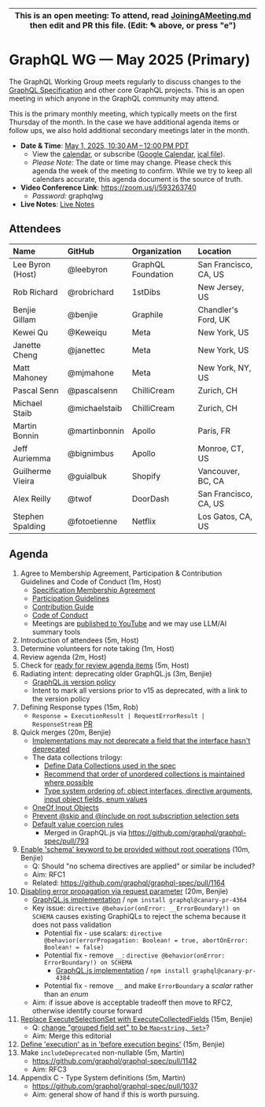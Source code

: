 <!--

# How to join (copied directly from /JoiningAMeeting.md)

Hello! You're welcome to join our working group meeting and add to the agenda by
following these three steps:

1.  Add your name to the list of attendees (in alphabetical order).

    - To respect meeting size, attendees should be relevant to the agenda. That
      means we expect most who join the meeting to participate in discussion. If
      you'd rather just watch, check out our [YouTube][].

    - Please include the organization (or project) you represent, and the
      location (including [country code][]) you expect to be located in during
      the meeting.

    - If you're willing to help take notes, add "✏️" after your name (eg. Ada
      Lovelace ✏). This is hugely helpful!

2.  If relevant, add your topic to the agenda (sorted by expected time).

    - Every agenda item has four parts: 1) the topic, 2) an expected time
      constraint, 3) who's leading the discussion, and 4) a list of any relevant
      links (RFC docs, issues, PRs, presentations, etc). Follow the format of
      existing agenda items.

    - Know what you want to get out of the agenda topic - what feedback do you
      need? What questions do you need answered? Are you looking for consensus
      or just directional feedback?

    - If your topic is a new proposal it's likely an ["RFC 0"][rfc stages]. The
      barrier of entry for documenting new proposals is intentionally low,
      writing a few sentences about the problem you're trying to solve and the
      rough shape of your proposed solution is normally sufficient.

      You can create a link for this:

      - As an issue against the graphql-wg repo.
      - As a GitHub discussion in the graphql-wg repo.
      - As an RFC document into the rfcs/ folder of the graphql-wg repo.

3.  Review our guidelines and agree to our Spec Membership & CLA.

    - Review and understand our Spec Membership Agreement, Participation &
      Contribution Guidelines, and Code of Conduct. You'll find links to these
      in the first agenda item of every meeting.

    - If this is your first time, our bot will comment on your Pull Request with
      a link to our Spec Membership & CLA. Please follow along and agree before
      your PR is merged.

      Your organization may sign this for all of its members. To set this up,
      please ask operations@graphql.org.

PLEASE TAKE NOTE:

- By joining this meeting you must agree to the Specification Membership
  Agreement and Code of Conduct.

- Meetings are recorded and made available on [YouTube][], by joining you
  consent to being recorded.

[youtube]: https://www.youtube.com/channel/UCERcwLeheOXp_u61jEXxHMA
[country code]:
  https://en.wikipedia.org/wiki/List_of_ISO_3166_country_codes#Current_ISO_3166_country_codes
[rfc stages]:
  https://github.com/graphql/graphql-spec/blob/main/CONTRIBUTING.md#rfc-contribution-stages


-->

| This is an open meeting: To attend, read [JoiningAMeeting.md][] then edit and PR this file. (Edit: ✎ above, or press "e") |
| ---------------------------------------------------------------------------------------- |

# GraphQL WG — May 2025 (Primary)

The GraphQL Working Group meets regularly to discuss changes to the
[GraphQL Specification][] and other core GraphQL projects. This is an open
meeting in which anyone in the GraphQL community may attend.

This is the primary monthly meeting, which typically meets on the first Thursday
of the month. In the case we have additional agenda items or follow ups, we also
hold additional secondary meetings later in the month.

- **Date & Time**: [May 1, 2025, 10:30 AM – 12:00 PM PDT](https://www.timeanddate.com/worldclock/converter.html?iso=20250501T173000&p1=224&p2=179&p3=136&p4=268&p5=367&p6=438&p7=248&p8=240)
  - View the [calendar][], or subscribe ([Google Calendar][], [ical file][]).
  - _Please Note:_ The date or time may change. Please check this agenda the
    week of the meeting to confirm. While we try to keep all calendars accurate,
    this agenda document is the source of truth.
- **Video Conference Link**: https://zoom.us/j/593263740
  - _Password:_ graphqlwg
- **Live Notes**: [Live Notes][]

[calendar]: https://calendar.google.com/calendar/embed?src=linuxfoundation.org_ik79t9uuj2p32i3r203dgv5mo8%40group.calendar.google.com
[google calendar]: https://calendar.google.com/calendar?cid=bGludXhmb3VuZGF0aW9uLm9yZ19pazc5dDl1dWoycDMyaTNyMjAzZGd2NW1vOEBncm91cC5jYWxlbmRhci5nb29nbGUuY29t
[ical file]: https://calendar.google.com/calendar/ical/linuxfoundation.org_ik79t9uuj2p32i3r203dgv5mo8%40group.calendar.google.com/public/basic.ics
[graphql specification]: https://github.com/graphql/graphql-spec
[JoiningAMeeting.md]: https://github.com/graphql/graphql-wg/blob/main/JoiningAMeeting.md
[live notes]: https://docs.google.com/document/d/1q-sT4k8-c0tcDYJ8CxPZkJ8UY4Nhk3HbKsRxosu_7YE/edit?usp=sharing

## Attendees

<!-- prettier-ignore -->
| Name             | GitHub        | Organization       | Location              |
| :--------------- | :------------ | :----------------- | :-------------------- |
| Lee Byron (Host) | @leebyron     | GraphQL Foundation | San Francisco, CA, US |
| Rob Richard      | @robrichard   | 1stDibs            | New Jersey, US        |
| Benjie Gillam    | @benjie       | Graphile           | Chandler's Ford, UK   |
| Kewei Qu         | @Keweiqu      | Meta               | New York, US          |
| Janette Cheng    | @janettec     | Meta               | New York, US          |
| Matt Mahoney     | @mjmahone     | Meta               | New York, NY, US      |
| Pascal Senn      | @pascalsenn   | ChilliCream        | Zurich, CH            |
| Michael Staib    | @michaelstaib | ChilliCream        | Zurich, CH            |
| Martin Bonnin    | @martinbonnin | Apollo             | Paris, FR             |
| Jeff Auriemma    | @bignimbus    | Apollo             | Monroe, CT, US        |
| Guilherme Vieira | @guialbuk     | Shopify            | Vancouver, BC, CA     |
| Alex Reilly      | @twof         | DoorDash           | San Francisco, CA, US |
| Stephen Spalding | @fotoetienne  | Netflix            | Los Gatos, CA, US     |


## Agenda

1. Agree to Membership Agreement, Participation & Contribution Guidelines and Code of Conduct (1m, Host)
   - [Specification Membership Agreement](https://github.com/graphql/foundation)
   - [Participation Guidelines](https://github.com/graphql/graphql-wg#participation-guidelines)
   - [Contribution Guide](https://github.com/graphql/graphql-spec/blob/main/CONTRIBUTING.md)
   - [Code of Conduct](https://github.com/graphql/foundation/blob/master/CODE-OF-CONDUCT.md)
   - Meetings are [published to YouTube](https://www.youtube.com/@GraphQLFoundation/videos) and we may use LLM/AI summary tools
1. Introduction of attendees (5m, Host)
1. Determine volunteers for note taking (1m, Host)
1. Review agenda (2m, Host)
1. Check for [ready for review agenda items](https://github.com/graphql/graphql-wg/issues?q=is%3Aissue+is%3Aopen+label%3A%22Ready+for+review+%F0%9F%99%8C%22+sort%3Aupdated-desc) (5m, Host)
1. Radiating intent: deprecating older GraphQL.js (3m, Benjie)
   - [GraphQL.js version policy](https://github.com/graphql/graphql-wg/issues/1614#issuecomment-2583339225)
   - Intent to mark all versions prior to v15 as deprecated, with a link to the version policy
1. Defining Response types (15m, Rob)
   - `Response = ExecutionResult | RequestErrorResult | ResponseStream` [PR](https://github.com/graphql/graphql-spec/pull/1159)
1. Quick merges (20m, Benjie)
   - [Implementations may not deprecate a field that the interface hasn't deprecated](https://github.com/graphql/graphql-spec/pull/1053)
   - The data collections trilogy:
     - [Define Data Collections used in the spec](https://github.com/graphql/graphql-spec/pull/1102)
     - [Recommend that order of unordered collections is maintained where possible](https://github.com/graphql/graphql-spec/pull/1092)
     - [Type system ordering of: object interfaces, directive arguments, input object fields, enum values](https://github.com/graphql/graphql-spec/pull/1063)
   - [OneOf Input Objects](https://github.com/graphql/graphql-spec/pull/825)
   - [Prevent @skip and @include on root subscription selection sets](https://github.com/graphql/graphql-spec/pull/860)
   - [Default value coercion rules](https://github.com/graphql/graphql-spec/pull/793)
     - Merged in GraphQL.js via https://github.com/graphql/graphql-spec/pull/793
1. [Enable 'schema' keyword to be provided without root operations](https://github.com/graphql/graphql-spec/pull/1166) (10m, Benjie)
   - Q: Should "no schema directives are applied" or similar be included?
   - Aim: RFC1
   - Related: https://github.com/graphql/graphql-spec/pull/1164
1. [Disabling error propagation via request parameter](https://github.com/graphql/graphql-spec/pull/1163) (20m, Benjie)
   - [GraphQL.js implementation](https://github.com/graphql/graphql-js/pull/4364) / `npm install graphql@canary-pr-4364`
   - Key issue: `directive @behavior(onError: __ErrorBoundary!) on SCHEMA` causes existing GraphiQLs to reject the schema because it does not pass validation
     - Potential fix - use scalars: `directive @behavior(errorPropagation: Boolean! = true, abortOnError: Boolean! = false)`
     - Potential fix - remove `__`: `directive @behavior(onError: ErrorBoundary!) on SCHEMA`
       - [GraphQL.js implementation](https://github.com/graphql/graphql-js/pull/4384) / `npm install graphql@canary-pr-4384`
     - Potential fix - remove `__` and make `ErrorBoundary` a _scalar_ rather than an _enum_
   - Aim: if issue above is acceptable tradeoff then move to RFC2, otherwise identify course forward
1. [Replace ExecuteSelectionSet with ExecuteCollectedFields](https://github.com/graphql/graphql-spec/pull/1039) (15m, Benjie)
   - Q: [change "grouped field set" to be `Map<string, Set>`](https://github.com/graphql/graphql-spec/pull/1161)?
   - Aim: Merge this editorial
1. [Define 'execution' as in 'before execution begins'](https://github.com/graphql/graphql-spec/pull/894) (15m, Benjie)
1. Make `includeDeprecated` non-nullable (5m, Martin)
   - https://github.com/graphql/graphql-spec/pull/1142
   - Aim: RFC3
1. Appendix C - Type System definitions (5m, Martin)
   - https://github.com/graphql/graphql-spec/pull/1037
   - Aim: general show of hand if this is worth pursuing.

